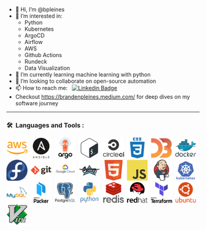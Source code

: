 - 👋 Hi, I’m @bpleines
- 👀 I’m interested in:
    -  Python
    -  Kubernetes
    -  ArgoCD
    -  Airflow
    -  AWS
    -  Github Actions
    -  Rundeck
    -  Data Visualization
- 🌱 I’m currently learning machine learning with python
- 💞️ I’m looking to collaborate on open-source automation
- 📫 How to reach me: &nbsp; [![Linkedin Badge](https://img.shields.io/badge/-bpleines-blue?style=flat&logo=Linkedin&logoColor=white)](https://www.linkedin.com/in/brandenpleines)
- Checkout https://brandenpleines.medium.com/ for deep dives on my software journey

---

### 🛠 &nbsp;Languages and Tools :

<p>
<img src="https://github.com/devicons/devicon/blob/master/icons/amazonwebservices/amazonwebservices-plain-wordmark.svg" title="AWS" alt="AWS" width="55" height="55"/>&nbsp;
<img src="https://github.com/devicons/devicon/blob/master/icons/ansible/ansible-original-wordmark.svg" title="Ansible" alt="Ansible" width="55" height="55"/>&nbsp;
<img src="https://github.com/devicons/devicon/blob/master/icons/argocd/argocd-original-wordmark.svg" title="ArgoCD" alt="ArgoCD" width="55" height="55"/>&nbsp;
<img src="https://github.com/devicons/devicon/blob/master/icons/bash/bash-original.svg" title="bash" alt="bash" width="55" height="55"/>&nbsp;
<img src="https://github.com/devicons/devicon/blob/master/icons/circleci/circleci-plain-wordmark.svg" title="CircleCI" alt="CircleCI" width="55" height="55"/>&nbsp;
<img src="https://github.com/devicons/devicon/blob/master/icons/css3/css3-plain-wordmark.svg"  title="CSS3" alt="CSS" width="55" height="55"/>&nbsp;
<img src="https://github.com/devicons/devicon/blob/master/icons/d3js/d3js-original.svg" title="d3js" alt="d3js" width="55" height="55"/>&nbsp;
<img src="https://github.com/devicons/devicon/blob/master/icons/docker/docker-original-wordmark.svg" title="docker" alt="docker" width="55" height="55"/>&nbsp;
<img src="https://github.com/devicons/devicon/blob/master/icons/fedora/fedora-original.svg" title="fedora" alt="fedora" width="55" height="55"/>&nbsp;
<img src="https://github.com/devicons/devicon/blob/master/icons/git/git-original-wordmark.svg" title="git" alt="git" width="55" height="55"/>&nbsp;
<img src="https://github.com/devicons/devicon/blob/master/icons/googlecloud/googlecloud-original-wordmark.svg" title="googlecloud" alt="googlecloud" width="55" height="55"/>&nbsp;
<img src="https://github.com/devicons/devicon/blob/master/icons/groovy/groovy-original.svg" title="groovy" alt="groovy" width="55" height="55"/>&nbsp;
<img src="https://github.com/devicons/devicon/blob/master/icons/html5/html5-original.svg" title="HTML5" alt="HTML" width="55" height="55"/>&nbsp;
<img src="https://github.com/devicons/devicon/blob/master/icons/javascript/javascript-original.svg" title="JavaScript" alt="JavaScript" width="55" height="55"/>&nbsp;
<img src="https://github.com/devicons/devicon/blob/master/icons/jenkins/jenkins-original.svg" title="Jenkins" alt="Jenkins" width="55" height="55"/>&nbsp;
<img src="https://github.com/devicons/devicon/blob/master/icons/kubernetes/kubernetes-plain-wordmark.svg" title="kubernetes" alt="kubernetes" width="55" height="55"/>&nbsp;
<img src="https://github.com/devicons/devicon/blob/master/icons/mysql/mysql-original-wordmark.svg" title="MySQL" alt="MySQL" width="55" height="55"/>&nbsp;
<img src="https://github.com/devicons/devicon/blob/master/icons/packer/packer-original-wordmark.svg" title="packer" alt="packer" width="55" height="55"/>&nbsp;
<img src="https://github.com/devicons/devicon/blob/master/icons/postgresql/postgresql-original-wordmark.svg" title="postgres" alt="postgres" width="55" height="55"/>&nbsp;
<img src="https://github.com/devicons/devicon/blob/master/icons/python/python-original-wordmark.svg" title="python" alt="python" width="55" height="55"/>&nbsp;
<img src="https://github.com/devicons/devicon/blob/master/icons/redis/redis-original-wordmark.svg" title="redis" alt="redis" width="55" height="55"/>&nbsp;
<img src="https://github.com/devicons/devicon/blob/master/icons/redhat/redhat-original-wordmark.svg" title="redhat" alt="redhat" width="55" height="55"/>&nbsp;
<img src="https://github.com/devicons/devicon/blob/master/icons/terraform/terraform-original-wordmark.svg" title="terraform" alt="terraform" width="55" height="55"/>&nbsp;
<img src="https://github.com/devicons/devicon/blob/master/icons/ubuntu/ubuntu-plain-wordmark.svg" title="ubuntu" alt="ubuntu" width="55" height="55"/>&nbsp;
<img src="https://github.com/devicons/devicon/blob/master/icons/vim/vim-original.svg" title="vim" alt="vim" width="55" height="55"/>&nbsp;
</p>

